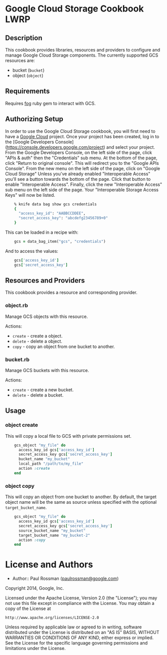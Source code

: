 # Google Cloud Storage Cookbook LWRP

## Description

This cookbook provides libraries, resources and providers to configure
and manage Google Cloud Storage components. The currently supported
GCS resources are:

 * bucket (`bucket`)
 * object (`object`)

## Requirements

Requires [fog](https://github.com/fog/fog) ruby gem to interact with GCS.

## Authorizing Setup

In order to use the Google Cloud Storage cookbook, you will first need to have
a [Google Cloud](https://cloud.google.com/developers/) project. Once your
project has been created, log in to the [Google Developers Console]
(https://console.developers.google.com/project) and select your project. From
the Google Developers Console, on the left side of the page, click "APIs
& auth" then the "Credentials" sub menu. At the bottom of the page,
click "Return to original console". This will redirect you to the "Google APIs
Console". From the new menu on the left side of the page, click on "Google
Cloud Storage" Unless you've already enabled "Interoperable Access" you'll see
a button towards the bottom of the page. Click that button to enable
"Interoperable Access". Finally, click the new "Interoperable Access" sub menu
on the left side of the page. Your "Interoperable Storage Access Keys" will
now be listed.

```ruby
    % knife data bag show gcs credentials 
    {
      "access_key_id": "AABBCCDDEE",
      "secret_access_key": "abcdefg23456789+0"
    }
```

This can be loaded in a recipe with:

```ruby
    gcs = data_bag_item("gcs", "credentials")
```

And to access the values:

```ruby
    gcs['access_key_id']
    gcs['secret_access_key']
```

## Resources and Providers

This cookbook provides a resource and corresponding provider.

### object.rb

Manage GCS objects with this resource.

Actions:

* `create` - create a object.
* `delete` - delete a object.
* `copy` - copy an object from one bucket to another.

### bucket.rb

Manage GCS buckets with this resource.

Actions:

* `create` - create a new bucket.
* `delete` - delete a bucket.

## Usage

### object create

This will copy a local file to GCS with private permissions set.

```ruby
    gcs_object "my_file" do
      access_key_id gcs['access_key_id']
      secret_access_key gcs['secret_access_key']
      bucket_name "my_bucket"
      local_path "/path/to/my_file"
      action :create
    end
```

### object copy

This will copy an object from one bucket to another. By default,
the target object name will be the same as source unless specified
with the optional `target_bucket_name`.

```ruby
    gcs_object "my_file" do
      access_key_id gcs['access_key_id']
      secret_access_key gcs['secret_access_key']
      source_bucket_name "my_bucket"
      target_bucket_name "my_bucket-2"
      action :copy
    end
```


License and Authors
===================

* Author:: Paul Rossman (<paulrossman@google.com>)

Copyright 2014, Google, Inc.

Licensed under the Apache License, Version 2.0 (the "License");
you may not use this file except in compliance with the License.
You may obtain a copy of the License at

    http://www.apache.org/licenses/LICENSE-2.0

Unless required by applicable law or agreed to in writing, software
distributed under the License is distributed on an "AS IS" BASIS,
WITHOUT WARRANTIES OR CONDITIONS OF ANY KIND, either express or implied.
See the License for the specific language governing permissions and
limitations under the License.
